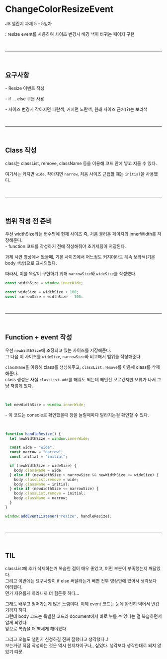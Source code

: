 # ChangeColorResizeEvent

JS 챌린지 과제 5 - 5일차

: resize event를 사용하여 사이즈 변경시 배경 색이 바뀌는 페이지 구현

<br>

---

<br>

## 요구사항

\- Resize 이벤트 작성

\- if ... else 구문 사용

\- 사이즈 변경시 작아지면 파란색, 커지면 노란색, 원래 사이즈 근처(?)는 보라색

<br>

---

<br>

## Class 작성

class는 classList, remove, className 등을 이용해 코드 안에 넣고 지울 수 있다.

여기서는 커지면 `wide`, 작아지면 `narrow`, 처음 사이즈 근접할 떄는 `initial`을 사용했다.

<br>

---

<br>

## 범위 작성 전 준비

우선 widthSize라는 변수명에 현재 사이즈 즉, 처음 불러온 페이지의 innerWidth를 저장해준다.
<br>
\- function 코드를 작성하기 전에 작성해줘야 초기세팅이 저장된다.

과제 시연 영상에서 봤을때, 기본 사이즈에서 어느정도 커지더라도 계속 보라색(기본 body 색상)으로 표시되었다.

따라서, 이를 똑같이 구현하기 위해 `narrowSize`와 `wideSize`를 작성했다.

```js
const widthSize = window.innerWide;

const wideSize = widthSize + 100;
const narrowSize = widthSize - 100:
```

<br>

---

<br>

## Function + event 작성

우선 `newWidthSize`에 조정되고 있는 사이즈를 저장해준다.
<br>
그 다음 이 사이즈를 `wideSize`, `narrowSize`와 비교해서 범위를 작성해준다.

`className`을 이용해 class를 생성해주고, `classList.remove`를 이용해 class를 삭제해준다.
<br>
class 생성은 사실 `classList.add`를 해줘도 되는데 왜인진 모르겠지만 오류가 나서 그냥 저렇게 썼다.

<br>

```js
let newWidthSize = window.innerWide;
```

\- 이 코드는 console로 확인했을때 창을 늘릴때마다 달라지는걸 확인할 수 있다.

<br>

```js
function handleResize() {
  let newWidthSize = window.innerWide;

  const wide = "wide";
  const narrow = "narrow";
  const initial = "initial";

  if (newWidthSize > wideSize) {
    body.className = wide;
  } else if (newWidthSize > narrowSize && newWidthSize <= wideSize) {
    body.classList.remove = wide;
    body.className = initial;
  } else if (newWidthSize <= narrowSize) {
    body.classList.remove = initial;
    body.className = narrow;
  }
}

window.addEventListener("resize", handleResize);
```

<br>

---

<br>

## TIL

classList에 추가 삭제하는거 복습한 점이 매우 좋았고, 어떤 부분이 부족했는지 깨달았다.
<br>
그리고 이번에는 요구사항이 if else 써달라는거 빼면 전부 영상안에 있어서 생각보다 어려웠다.
<br>
먼가 자유롭게 하라니까 더 힘든듯 하다...

그래도 배우고 얻어가는게 많은 느낌이다. 이제 event 코드는 눈에 완전히 익어서 반갑기까지 하다.
<br>
그런데 body 코드는 특별한 코드라 document에서 바로 부를 수 있다는 걸 복습하면서 알게 되었다.
<br>
앞으로 복습을 더 빡세게 해야겠다.

그리고 오늘도 챌린지 신청하길 진짜 잘했다고 생각했다..!
<br>
보는거랑 직접 작성하는 것은 역시 천지차이구나,, 싶었다. 생각보다 생각한대로 되지 않았기 떄문.
